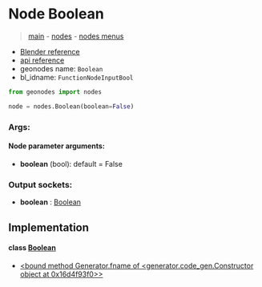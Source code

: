 # Node Boolean

> [main](../structure.md) - [nodes](nodes.md) - [nodes menus](nodes_menus.md)

- [Blender reference](https://docs.blender.org/manual/en/latest/modeling/geometry_nodes/input/boolean.html)
- [api reference](https://docs.blender.org/api/current/bpy.types.FunctionNodeInputBool.html)
- geonodes name: `Boolean`
- bl_idname: `FunctionNodeInputBool`

```python
from geonodes import nodes

node = nodes.Boolean(boolean=False)
```

### Args:

#### Node parameter arguments:

- **boolean** (bool): default = False

### Output sockets:

- **boolean** : [Boolean](Boolean.md)

## Implementation

#### class [Boolean](Boolean.md)

 - [<bound method Generator.fname of <generator.code_gen.Constructor object at 0x16d4f93f0>>](Boolean.md#Boolean-classmethod)
